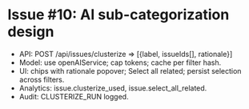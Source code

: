 # Issue #10: AI sub-categorization design

- API: POST /api/issues/clusterize => [{label, issueIds[], rationale}]
- Model: use openAIService; cap tokens; cache per filter hash.
- UI: chips with rationale popover; Select all related; persist selection across filters.
- Analytics: issue.clusterize_used, issue.select_all_related.
- Audit: CLUSTERIZE_RUN logged.
